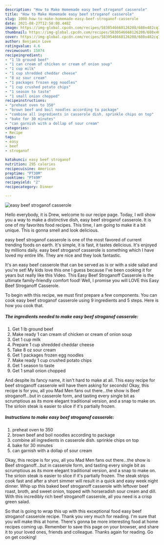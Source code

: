 ```yaml
---
description: "How to Make Homemade easy beef stroganof casserole"
title: "How to Make Homemade easy beef stroganof casserole"
slug: 1008-how-to-make-homemade-easy-beef-stroganof-casserole
date: 2021-08-27T12:58:08.448Z
image: https://img-global.cpcdn.com/recipes/5830546668126208/680x482cq70/easy-beef-stroganof-casserole-recipe-main-photo.jpg
thumbnail: https://img-global.cpcdn.com/recipes/5830546668126208/680x482cq70/easy-beef-stroganof-casserole-recipe-main-photo.jpg
cover: https://img-global.cpcdn.com/recipes/5830546668126208/680x482cq70/easy-beef-stroganof-casserole-recipe-main-photo.jpg
author: Benjamin Love
ratingvalue: 4.6
reviewcount: 15074
recipeingredient:
- "1 lb ground beef"
- "1 can cream of chicken or cream of onion soup"
- "1 cup milk"
- "1 cup shredded cheddar cheese"
- "8 oz sour cream"
- "1 packages frozen egg noodles"
- "1 cup crushed potato chips"
- "1 season to taste"
- "1 small onion chopped"
recipeinstructions:
- "preheat oven to 350"
- "brown beef and boil noodles according to package"
- "combine all ingredients in casserole dish. sprinkle chips on top"
- "bake for 30 minutes"
- "can garnish with a dollap of sour cream"
categories:
- Recipe
tags:
- easy
- beef
- stroganof

katakunci: easy beef stroganof 
nutrition: 295 calories
recipecuisine: American
preptime: "PT30M"
cooktime: "PT49M"
recipeyield: "2"
recipecategory: Dinner

---
```



![easy beef stroganof casserole](https://img-global.cpcdn.com/recipes/5830546668126208/680x482cq70/easy-beef-stroganof-casserole-recipe-main-photo.jpg)

Hello everybody, it is Drew, welcome to our recipe page. Today, I will show you a way to make a distinctive dish, easy beef stroganof casserole. It is one of my favorites food recipes. This time, I am going to make it a bit unique. This is gonna smell and look delicious.

easy beef stroganof casserole is one of the most favored of current trending foods on earth. It's simple, it is fast, it tastes delicious. It's enjoyed by millions daily. easy beef stroganof casserole is something which I have loved my entire life. They are nice and they look fantastic.

It&#39;s an easy beef casserole that can be served as is or with a side salad and you&#39;re set! My kids love this one I guess because I&#39;ve been cooking it for years but really like this Video. This Easy Beef Stroganoff Casserole is the ultimate family-friendly comfort food! Well, I promise you will LOVE this Easy Beef Stroganoff Casserole.


To begin with this recipe, we must first prepare a few components. You can cook easy beef stroganof casserole using 9 ingredients and 5 steps. Here is how you cook that.

<!--inarticleads1-->

##### The ingredients needed to make easy beef stroganof casserole:

1. Get 1 lb ground beef
1. Make ready 1 can cream of chicken or cream of onion soup
1. Get 1 cup milk
1. Prepare 1 cup shredded cheddar cheese
1. Take 8 oz sour cream
1. Get 1 packages frozen egg noodles
1. Make ready 1 cup crushed potato chips
1. Get 1 season to taste
1. Get 1 small onion chopped


And despite its fancy name, it isn&#39;t hard to make at all. This easy recipe for beef stroganoff casserole will have them asking for seconds! Okay, this recipe is for you, all you Mad Men fans out there…the show is Beef stroganoff…but in casserole form, and tasting every single bit as scrumptious as its more elegant traditional version, and a snap to make on. The sirloin steak is easier to slice if it&#39;s partially frozen. 

<!--inarticleads2-->

##### Instructions to make easy beef stroganof casserole:

1. preheat oven to 350
1. brown beef and boil noodles according to package
1. combine all ingredients in casserole dish. sprinkle chips on top
1. bake for 30 minutes
1. can garnish with a dollap of sour cream


Okay, this recipe is for you, all you Mad Men fans out there…the show is Beef stroganoff…but in casserole form, and tasting every single bit as scrumptious as its more elegant traditional version, and a snap to make on. The sirloin steak is easier to slice if it&#39;s partially frozen. The steak strips cook fast and after a short simmer will result in a quick and easy week night dinner. Whip up this baked beef stroganoff casserole with leftover beef roast, broth, and sweet onion, topped with horseradish sour cream and dill. With this incredibly rich beef stroganoff casserole, all you need is a crisp green salad. 

So that is going to wrap this up with this exceptional food easy beef stroganof casserole recipe. Thank you very much for reading. I'm sure that you will make this at home. There's gonna be more interesting food at home recipes coming up. Remember to save this page on your browser, and share it to your loved ones, friends and colleague. Thanks again for reading. Go on get cooking!
